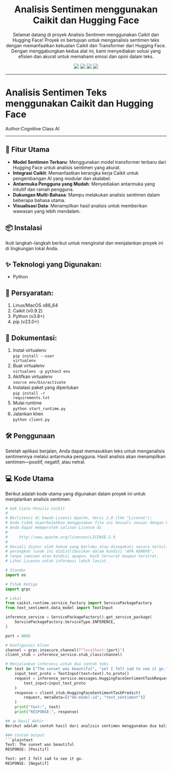 <h1 align="center"> Analisis Sentimen menggunakan Caikit dan Hugging Face </h1> 
<p align="center"> Selamat datang di proyek Analisis Sentimen menggunakan Caikit dan Hugging Face! Proyek ini bertujuan untuk menganalisis sentimen teks dengan memanfaatkan kekuatan Caikit dan Transformer dari Hugging Face. Dengan menggabungkan kedua alat ini, kami menyediakan solusi yang efisien dan akurat untuk memahami emosi dan opini dalam teks.</p>

<div align="center">
   
<img src="https://img.shields.io/badge/Python-3.8%2B-blue?logo=python&logoColor=white">
<img src="https://img.shields.io/badge/Hugging%20Face-Transformer-yellow?logo=huggingface&logoColor=white">
<img src="https://img.shields.io/badge/Caikit-Analisis%20Sentimen-blueviolet">
<img src="https://img.shields.io/badge/Linux-x86__64-important?logo=linux">
</div>

---

# Analisis Sentimen Teks menggunakan Caikit dan Hugging Face
Author:Cognitive Class AI

---

## 🚀 Fitur Utama
- **Model Sentimen Terbaru**: Menggunakan model transformer terbaru dari Hugging Face untuk analisis sentimen yang akurat.
- **Integrasi Caikit**: Memanfaatkan kerangka kerja Caikit untuk pengembangan AI yang modular dan skalabel.
- **Antarmuka Pengguna yang Mudah**: Menyediakan antarmuka yang intuitif dan ramah pengguna.
- **Dukungan Multi-Bahasa**: Mampu melakukan analisis sentimen dalam beberapa bahasa utama.
- **Visualisasi Data**: Menampilkan hasil analisis untuk memberikan wawasan yang lebih mendalam.

## 📦 Instalasi
Ikuti langkah-langkah berikut untuk menginstal dan menjalankan proyek ini di lingkungan lokal Anda.

## ✨ Teknologi yang Digunakan:
- Python

## 📝 Persyaratan:
1. Linux/MacOS x86_64
2. Caikit (v0.9.2)
3. Python (v3.8+)
4. pip (v23.0+)

## 📌 Dokumentasi:
1. Instal virtualenv <br>
   <code>pip install --user virtualenv</code>
2. Buat virtualenv <br>
   <code>virtualenv -p python3 env</code>
3. Aktifkan virtualenv <br>
   <code>source env/bin/activate</code>
4. Instalasi paket yang diperlukan <br>
   <code>pip install -r requirements.txt</code>
5. Mulai runtime <br>
   <code>python start_runtime.py</code>
6. Jalankan klien <br>
   <code>python client.py</code>

## 🛠️ Penggunaan
Setelah aplikasi berjalan, Anda dapat memasukkan teks untuk menganalisis sentimennya melalui antarmuka pengguna. Hasil analisis akan menampilkan sentimen—positif, negatif, atau netral.

## 💻 Kode Utama
Berikut adalah kode utama yang digunakan dalam proyek ini untuk menjalankan analisis sentimen:

```python
# Hak Cipta Penulis Caikit
#
# Berlisensi di bawah Lisensi Apache, Versi 2.0 (the "License");
# Anda tidak diperbolehkan menggunakan file ini kecuali sesuai dengan License.
# Anda dapat memperoleh salinan License di
#
#     http://www.apache.org/licenses/LICENSE-2.0
#
# Kecuali diatur oleh hukum yang berlaku atau disepakati secara tertulis,
# perangkat lunak ini didistribusikan dalam kondisi "APA ADANYA",
# tanpa jaminan atau kondisi apapun, baik tersurat maupun tersirat.
# Lihat License untuk informasi lebih lanjut.

# Standar
import os

# Pihak Ketiga
import grpc

# Lokal
from caikit.runtime.service_factory import ServicePackageFactory
from text_sentiment.data_model import TextInput

inference_service = ServicePackageFactory().get_service_package(
    ServicePackageFactory.ServiceType.INFERENCE,
)

port = 8085

# Konfigurasi klien
channel = grpc.insecure_channel(f"localhost:{port}")
client_stub = inference_service.stub_class(channel)

# Menjalankan inferensi untuk dua contoh teks
for text in ["The sunset was beautiful", "yet I felt sad to see it go."]:
    input_text_proto = TextInput(text=text).to_proto()
    request = inference_service.messages.HuggingFaceSentimentTaskRequest(
        text_input=input_text_proto
    )
    response = client_stub.HuggingFaceSentimentTaskPredict(
        request, metadata=[("mm-model-id", "text_sentiment")]
    )
    print("Text:", text)
    print("RESPONSE:", response)

## 📊 Hasil Akhir
Berikut adalah contoh hasil dari analisis sentimen menggunakan dua kalimat sampel.

### Contoh Output
```plaintext
Text: The sunset was beautiful
RESPONSE: [Positif]

Text: yet I felt sad to see it go.
RESPONSE: [Negatif]
